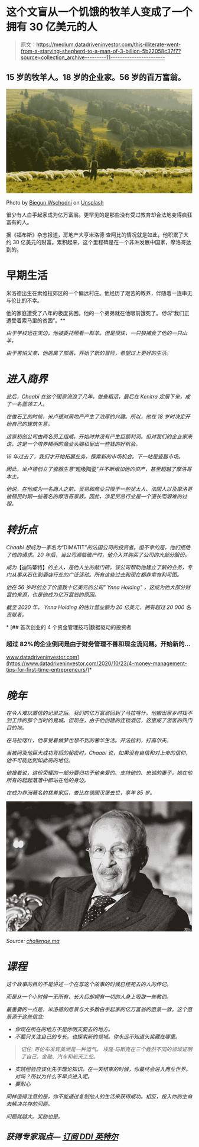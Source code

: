 # 这个文盲从一个饥饿的牧羊人变成了一个拥有 30 亿美元的人

> 原文：<https://medium.datadriveninvestor.com/this-illiterate-went-from-a-starving-shepherd-to-a-man-of-3-billion-5b22058c37f7?source=collection_archive---------11----------------------->

## 15 岁的牧羊人。18 岁的企业家。56 岁的百万富翁。

![](img/5f1a0d472f27dd1999e2ad4dea09ebff.png)

Photo by [Biegun Wschodni](https://unsplash.com/@biegunwschodni?utm_source=medium&utm_medium=referral) on [Unsplash](https://unsplash.com?utm_source=medium&utm_medium=referral)

很少有人白手起家成为亿万富翁。更罕见的是那些没有受过教育却合法地变得疯狂富有的人。

据《福布斯》杂志报道，房地产大亨米洛德·查阿比的情况就是如此，他积累了大约 30 亿美元的财富。累积起来，这个里程碑是在一个非洲发展中国家，摩洛哥达到的。

# 早期生活

米洛德出生在索维拉郊区的一个偏远村庄。他经历了艰苦的教养，伴随着一连串无与伦比的不幸。

他的家庭遭受了八年的极度贫困。他的一个弟弟就在他眼前饿死了。*他说*“我们正遭受着索马里的贫困”。**

*由于学校远在天边，他被委托照看一群羊。但是很快，一只狼捕食了他的一只山羊。*

*由于害怕父亲，他逃离了部落，开始了新的冒险，希望过上更好的生活。*

# *进入商界*

*此后，Chaabi 在这个国家流浪了几年，做些粗活，最后在 Kenitra 定居下来，成了一名蓝领工人。*

*在做石工的时候，米卢德对房地产产生了浓厚的兴趣。所以，他在 18 岁时决定开始自己的建筑生意。*

*这家初创公司由两名员工组成，开始时并没有产生巨额利润。但对我们的企业家来说，这是一个培养精明的商业头脑和留出一些钱的好机会。*

*16 年过去了，我们才开始拓展业务，探索新的市场机会。下一站是瓷器市场。*

*因此，米卢德创立了瓷器生意*“超级陶瓷”*并不断增加他的资产，甚至超越了摩洛哥本土。*

*他说，在他成为一名商人之前，贸易和商业只限于一些犹太人、法国人以及摩洛哥被殖民时期一些著名的摩洛哥家族。因此，涉足贸易行业是一个漫长而艰难的过程。*

# *转折点*

*Chaabi 想成为一家名为*“DIMATIT”*的法国公司的投资者。但不幸的是，他们拒绝了他的请求。20 年后，当公司濒临破产时，他介入并购买了公司的大部分股份。*

*成为*【迪玛蒂特】*的主人，是他人生的敲门砖。该公司帮助他建立了新的业务，专门从事从石化到酒店行业的广泛活动。所有这些过去和现在都非常有利可图。*

*他在 56 岁时创立了价值数十亿美元的公司" *Ynna Holding"* ，这成为他大部分财富的来源，也是他成为亿万富翁的原因。*

*截至 2020 年， *Ynna Holding* 的估计营业额为 20 亿美元，拥有超过 20 000 名贡献者。*

*[](https://www.datadriveninvestor.com/2020/10/23/4-money-management-tips-for-first-time-entrepreneurs/) [## 首次创业的 4 个资金管理技巧|数据驱动的投资者

### 超过 82%的企业倒闭是由于财务管理不善和现金流问题。开始新的…

www.datadriveninvestor.com](https://www.datadriveninvestor.com/2020/10/23/4-money-management-tips-for-first-time-entrepreneurs/)* 

# *晚年*

*在令人难以置信的记录之后。我们的亿万富翁回到了马拉喀什。他搬出家乡时找不到工作的那个当时的鬼城。但现在，由于他创建的连锁酒店，这里成了游客的热门目的地。*

*在马拉喀什，他享受着做梦也想不到的奢华生活。开法拉利，打高尔夫。*

*当被问及他巨大成功背后的秘密时，Chaabi 说，如果没有自信和对上帝的信仰，他不可能达到如此高的地位。*

*他接着说，这份荣耀的一部分要归功于他亲爱的、支持他的、忠诚的妻子，她在他所有的起起落落中都站在他的身边。*

*在成为非洲著名的慈善家后，查比在德国汉堡去世，享年 85 岁。*

*![](img/9cb53822aba9eb6cc0187be6a66a19e4.png)*

*Source: [challenge.ma](https://www.challenge.ma/hommage-a-miloud-chaabi-67814/)*

# *课程*

*这个故事的目的不是讲述一个在写这个故事的时候已经死去的人的传记。*

*而是从一个小时候一无所有，长大后却拥有一切的人身上吸取一些教训。*

*最重要的一点是，米洛德的愿景与大多数白手起家的亿万富翁的愿景一致。这个愿景源于这些信念:*

*   *你现在所在的地方不是你明天要去的地方。*
*   *不要只关注自己的专长。也探索新的领域。你永远不知道头奖藏在哪里。*

> *记住:
> 哥伦布发现美洲是一种运气。
> 埃隆·马斯克在三个截然不同的领域证明了自己。金融、汽车和航天工业。*

*   *实践经验应该优先于理论知识。在一天结束的时候，你最终会进入商业世界。对吗？所以为什么不早点进入呢。*
*   *要耐心*

*同样值得注意的是，你不能通过复制他人的生活来获得成功。相反，投入你的生命去解决共存的问题。*

*问题就越大。奖励也是。*

## *获得专家观点— [订阅 DDI 英特尔](https://datadriveninvestor.com/ddi-intel)*